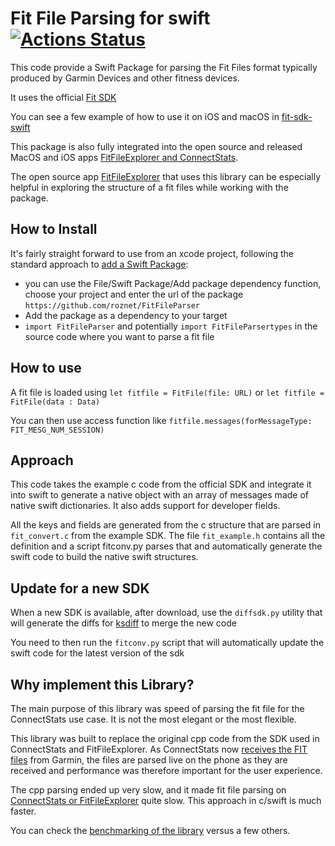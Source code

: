 # Fit File Parsing for swift [![Actions Status](https://github.com/roznet/FitFileParser/workflows/CI/badge.svg)](https://github.com/roznet/FitFileParser/actions)

This code provide a Swift Package for parsing the Fit Files format typically produced by Garmin Devices and other fitness devices.

It uses the official [Fit SDK](https://developer.garmin.com/fit)

You can see a few example of how to use it on iOS and macOS in [fit-sdk-swift](https://github.com/roznet/fit-sdk-swift)

This package is also fully integrated into the open source and released MacOS and iOS apps [FitFileExplorer and ConnectStats](https://github.com/roznet/connectstats).

The open source app [FitFileExplorer](https://itunes.apple.com/us/app/fit-file-explorer/id1244431640?ls=1&mt=12) that uses this library can be especially helpful in exploring the structure of a fit files while working with the package.

## How to Install

It's fairly straight forward to use from an xcode project, following the standard approach to [add a Swift Package](https://developer.apple.com/documentation/xcode/adding_package_dependencies_to_your_app):

- you can use the File/Swift Package/Add package dependency function, choose your project and enter the url of the package `https://github.com/roznet/FitFileParser`
- Add the package as a dependency to your target
- `import FitFileParser` and potentially `import FitFileParsertypes` in the source code where you want to parse a fit file

## How to use

A fit file is loaded using `let fitfile = FitFile(file: URL)` or `let fitfile = FitFile(data : Data)`

You can then use access function like `fitfile.messages(forMessageType: FIT_MESG_NUM_SESSION)`

## Approach

This code takes the example c code from the official SDK and integrate it into swift to generate a native object with an array of messages made of native swift dictionaries. It also adds support for developer fields.

All the keys and fields are generated from the c structure that are parsed in `fit_convert.c` from the example SDK. The file `fit_example.h` contains all the definition and a script fitconv.py parses that and automatically generate the swift code to build the native swift structures.

## Update for a new SDK

When a new SDK is available, after download, use the `diffsdk.py` utility that will generate the diffs for [ksdiff](https://kaleidoscope.app) to merge the new code

You need to then run the `fitconv.py` script that will automatically update the swift code for the latest version of the sdk

## Why implement this Library?

The main purpose of this library was speed of parsing the fit file for the ConnectStats use case. It is not the most elegant or the most flexible.

This library was built to replace the original cpp code from the SDK used in ConnectStats and FitFileExplorer. As ConnectStats now [receives the FIT files](https://github.com/roznet/connectstats_server) from Garmin, the files are parsed live on the phone as they are received and performance was therefore important for the user experience. 

The cpp parsing ended up very slow, and it made fit file parsing on [ConnectStats or FitFileExplorer](https://github.com/roznet/connecstats) quite slow. This approach in c/swift is much faster.

You can check the [benchmarking of the library](https://github.com/roznet/fit-benchmarks) versus a few others.
